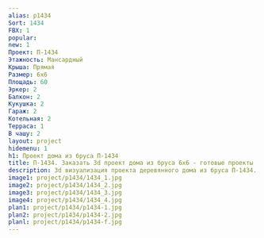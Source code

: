 ```yaml
---
alias: p1434
Sort: 1434
FBX: 1
popular: 
new: 1
Проект: П-1434
Этажность: Мансардный
Крыша: Прямая
Размер: 6х6
Площадь: 60
Эркер: 2
Балкон: 2
Кукушка: 2
Гараж: 2
Котельная: 2
Терраса: 1
В чашу: 2
layout: project
hidemenu: 1
h1: Проект дома из бруса П-1434
title: П-1434. Заказать 3d проект дома из бруса 6х6 - готовые проекты
description: 3d визуализация проекта деревянного дома из бруса П-1434. Площадь 60 м2, размер 6х6. Вы можете внести любые изменения в проект.
image1: project/p1434/1434_1.jpg
image2: project/p1434/1434_2.jpg
image3: project/p1434/1434_3.jpg
image4: project/p1434/1434_4.jpg
plan1: project/p1434/p1434-1.jpg
plan2: project/p1434/p1434-2.jpg
planl: project/p1434/p1434-f.jpg
---
```

